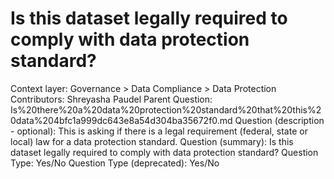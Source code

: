 # Is this dataset legally required to comply with data protection standard?

Context layer: Governance > Data Compliance > Data Protection
Contributors: Shreyasha Paudel
Parent Question: Is%20there%20a%20data%20protection%20standard%20that%20this%20data%204bfc1a999dc643e8a54d304ba35672f0.md
Question (description - optional): This is asking if there is a legal requirement (federal, state or local) law for a data protection standard.
Question (summary): Is this dataset legally required to comply with data protection standard?
Question Type: Yes/No
Question Type (deprecated): Yes/No